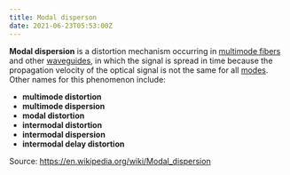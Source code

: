 ```yaml
---
title: Modal disperson
date: 2021-06-23T05:53:00Z
---
```


**Modal dispersion** is a distortion mechanism occurring in 
[multimode fibers](20210623054703-multi-mode-fiber.md) and other
[waveguides](20210623055746-waveguide.md), in which the signal is spread 
in time because the propagation velocity of the optical signal is not the same 
for all [modes](20210623055932-normal-mode.md). Other names for this 
phenomenon include:
* **multimode distortion**
* **multimode dispersion**
* **modal distortion**
* **intermodal distortion**
* **intermodal dispersion**
* **intermodal delay distortion**

Source: https://en.wikipedia.org/wiki/Modal_dispersion
